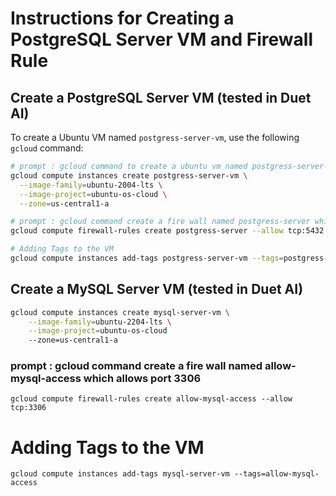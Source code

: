 # Instructions for Creating a PostgreSQL Server VM and Firewall Rule

## Create a PostgreSQL Server VM (tested in Duet AI)

To create a Ubuntu VM named `postgress-server-vm`, use the following `gcloud` command:


```bash
# prompt : gcloud command to create a ubuntu vm named postgress-server-vm
gcloud compute instances create postgress-server-vm \
  --image-family=ubuntu-2004-lts \
  --image-project=ubuntu-os-cloud \
  --zone=us-central1-a

# prompt : gcloud command create a fire wall named postgress-server which allos port 5432
gcloud compute firewall-rules create postgress-server --allow tcp:5432

# Adding Tags to the VM
gcloud compute instances add-tags postgress-server-vm --tags=postgress-server

```

## Create a MySQL Server VM (tested in Duet AI)

```bash
gcloud compute instances create mysql-server-vm \
    --image-family=ubuntu-2204-lts \
    --image-project=ubuntu-os-cloud
    --zone=us-central1-a
```

### prompt : gcloud command create a fire wall named allow-mysql-access which allows port 3306

```
gcloud compute firewall-rules create allow-mysql-access --allow tcp:3306
```

# Adding Tags to the VM
```
gcloud compute instances add-tags mysql-server-vm --tags=allow-mysql-access
```
